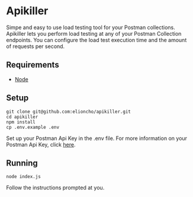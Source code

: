 # Apikiller
Simpe and easy to use load testing tool for your Postman collections. Apikiller lets you perform load testing at any of your Postman Collection endpoints. You can configure the load test execution time and the amount of requests per second.

## Requirements

- [Node](https://nodejs.org/en/)

## Setup
```
git clone git@github.com:elioncho/apikiller.git
cd apikiller
npm install
cp .env.example .env
```

Set up your Postman Api Key in the .env file.
For more information on your Postman Api Key, click [here](https://docs.api.getpostman.com/?#intro).

## Running

```
node index.js
```

Follow the instructions prompted at you.
